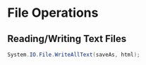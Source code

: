 # File Operations

## Reading/Writing Text Files

```c#
System.IO.File.WriteAllText(saveAs, html);
```
